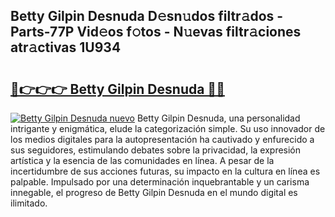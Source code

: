 ## Betty Gilpin Desnuda D𝚎sn𝚞dos filtr𝚊dos - Parts-77P Vid𝚎os f𝚘tos - N𝚞evas filtr𝚊ciones atr𝚊ctivas 1U934

# <h2><a href="http://mbcvnoe.tromn.icu/?c=Betty+Gilpin+Desnuda">🔗👉👉👉 Betty Gilpin Desnuda 🔗🔗</a></h2>

[![Betty Gilpin Desnuda nuevo](https://i.imgur.com/pEAQMta.gif)](http://mbcvnoe.tromn.icu/?c=Betty+Gilpin+Desnuda)
Betty Gilpin Desnuda, una personalidad intrigante y enigmática, elude la categorización simple. Su uso innovador de los medios digitales para la autopresentación ha cautivado y enfurecido a sus seguidores, estimulando debates sobre la privacidad, la expresión artística y la esencia de las comunidades en línea. A pesar de la incertidumbre de sus acciones futuras, su impacto en la cultura en línea es palpable. Impulsado por una determinación inquebrantable y un carisma innegable, el progreso de Betty Gilpin Desnuda en el mundo digital es ilimitado.
